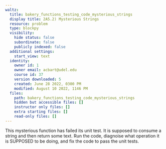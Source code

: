 ```yaml
---
waltz:
  title: bakery_functions_testing_code_mysterious_strings
  display title: 2A5.2) Mysterious Strings
  resource: problem
  type: blockpy
  visibility:
    hide status: false
    subordinate: false
    publicly indexed: false
  additional settings:
    start_view: text
  identity:
    owner id: 1
    owner email: acbart@udel.edu
    course id: 37
    version downloaded: 5
    created: June 28 2022, 0300 PM
    modified: August 10 2022, 1146 PM
  files:
    path: bakery_functions_testing_code_mysterious_strings
    hidden but accessible files: []
    instructor only files: []
    extra starting files: []
    read-only files: []
---
```

This mysterious function has failed its unit test. It is supposed to consume a string and then return some text. Run the code, diagnoise what operation it is SUPPOSED to be doing, and fix the code to pass the unit tests.